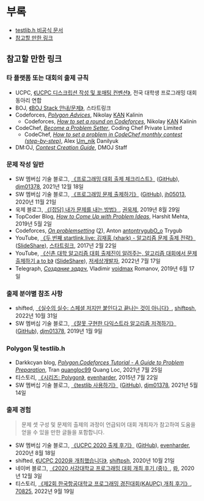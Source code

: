 # 부록

- [testlib.h 비공식 문서](/appendix/testlib/README.md)
- [참고할 만한 링크](#참고할_만한_링크)

## 참고할 만한 링크

### 타 플랫폼 또는 대회의 출제 규칙

- UCPC, [《UCPC 디스크립션 작성 및 포매팅 컨벤션》](https://github.com/ucpcc/problemsetting-guidelines), 전국 대학생 프로그래밍 대회 동아리 연합
- BOJ, [《BOJ Stack 안내/문제》](https://stack.acmicpc.net/guide/problem), 스타트링크
- Codeforces, [_Polygon Advices_](https://docs.google.com/document/d/e/2PACX-1vRhazTXxSdj7JEIC7dp-nOWcUFiY8bXi9lLju-k6vVMKf4IiBmweJoOAMI-ZEZxatXF08I9wMOQpMqC/pub), Nikolay [KAN](https://codeforces.com/profile/KAN) Kalinin
  - Codeforces, [_How to set a round on Codeforces_](https://codeforces.com/blog/entry/85259), Nikolay [KAN](https://codeforces.com/profile/KAN) Kalinin
- CodeChef, [_Become a Problem Setter_](https://www.codechef.com/problemsetting), Coding Chef Private Limited
  - CodeChef, [_How to set a problem in CodeChef monthly contest (step-by-step)_](https://codechef.notion.site/How-to-set-a-problem-in-CodeChef-monthly-contest-step-by-step-017353d68d0b4ea784e6648c350e50df), Alex [Um_nik](https://www.codechef.com/users/um_nik) Danilyuk
- DM:OJ, [_Contest Creation Guide_](https://dmoj.ca/help/externalcontests/), DMOJ Staff

### 문제 작성 일반

- SW 멤버십 기술 블로그, [《프로그래밍 대회 출제 체크리스트》](https://infossm.github.io/blog/2021/12/18/checklist/) ([GitHub](https://github.com/infossm/infossm.github.io/blob/master/_posts/2021-12-18-checklist.md)), [djm01378](https://infossm.github.io/authors/djm03178/), 2021년 12월 18일
- SW 멤버십 기술 블로그, [《프로그래밍 문제 출제하기》](https://infossm.github.io/blog/2020/11/21/problemsetting/) ([GitHub](https://github.com/infossm/infossm.github.io/blob/master/_posts/2020-11-21-problemsetting.md)), [jh05013](https://infossm.github.io/authors/jh05013/), 2020년 11월 21일
- 욱제 블로그, [《[잡담] 내가 문제를 내는 방법》](https://wookje.dance/2019/08/29/how-to-make-problem/), [권욱제](https://github.com/wookje), 2019년 8월 29일
- TopCoder Blog, [_How to Come Up with Problem Ideas_](https://www.topcoder.com/blog/how-to-come-up-with-problem-ideas/), Harshit Mehta, 2019년 5월 2일
- Codeforces, [_On problemsetting_](https://codeforces.com/blog/entry/70178) ([2](https://codeforces.com/blog/entry/73015)), Anton [antontrygubO_o](https://codeforces.com/profile/antontrygubO_o) Trygub
- YouTube, [《두 번째 startlink.live: 김재홍 (xhark) - 알고리즘 문제 출제 전략》](https://www.youtube.com/watch?v=C7kKs4dT0V8) ([SlideShare](https://www.slideshare.net/startlinkio/startlinklive-xhark)), [스타트링크](https://www.youtube.com/@StartlinkIo), 2017년 2월 22일
- YouTube, [《신촌 대학 알고리즘 대회 출제진이 알려주는, 알고리즘 대회에서 문제 출제하기 a to b》](https://www.youtube.com/watch?v=7VRNOGQ-MCQ) ([SlideShare](https://www.slideshare.net/SesangCho/ps-a-to-bpdf)), [저세상개발자](https://www.youtube.com/@worlddev), 2022년 7월 17일
- Telegraph, [_Создание задач_](https://telegra.ph/Sozdanie-zadach-06-17), Vladimir [voidmax](https://codeforces.com/profile/voidmax) Romanov, 2019년 6월 17일

### 출제 분야별 참조 사항

- shifted, [《실수의 실수: 스페셜 저지만 붙인다고 끝나는 것이 아니다》](https://blog.shift.moe/2022/10/31/on-floating-point-errors/), [shiftpsh](https://shiftpsh.com), 2022년 10월 31일
- SW 멤버십 기술 블로그, [《잘못 구현한 다익스트라 알고리즘 저격하기》](https://infossm.github.io/blog/2019/01/09/wrong-dijkstra/) ([GitHub](https://github.com/infossm.github.io/blob/master/_posts/2019-01-09-wrong-dijkstra.md)), [djm01378](https://infossm.github.io/authors/djm03178/), 2019년 1월 9일

### Polygon 및 testlib.h

- Darkkcyan blog, [_Polygon.Codeforces Tutorial - A Guide to Problem Preparation_](https://quangloc99.github.io/posts/polygon-codeforces-tutorial/), Tran [quangloc99](https://quangloc99.github.io/) Quang Loc, 2021년 7월 25일
- 티스토리, [《시리즈: Polygon》](https://evenharder.tistory.com/category/Polygon), [evenharder](https://evenharder.tistory.com/), 2015년 7월 22일
- SW 멤버십 기술 블로그, [《testlib 사용하기》](https://infossm.github.io/blog/2021/05/14/testlib/) ([GitHub](https://github.com/infossm/infossm.github.io/blob/master/_posts/2021-05-14-testlib.md)), [djm01378](https://infossm.github.io/authors/djm03178/), 2021년 5월 14일

### 출제 경험

> 문제 셋 구성 및 문제의 출제의 과정이 언급되어 대회 개최자가 참고하여 도움을 얻을 수 있을 만한 글들을 포함합니다.

- SW 멤버십 기술 블로그, [《UCPC 2020 출제 후기》](https://infossm.github.io/blog/2020/08/18/ucpc-retrospect-evenharder/) ([GitHub](https://github.com/infossm/infossm.github.io/blob/master/_posts/2020-08-18-ucpc-retrospect-evenharder.md)), [evenharder](https://infossm.github.io/authors/evenharder/), 2020년 8월 18일
- shifted, [《UCPC 2020을 개최했습니다》](https://blog.shift.moe/2020/10/21/ucpc-2020/), [shiftpsh](https://shiftpsh.com), 2020년 10월 21일
- 네이버 블로그, [《2020 서강대학교 프로그래밍 대회 개최 후기 (중)》](https://blog.naver.com/raararaara/222161672176), [롸](https://blog.naver.com/raararaara), 2020년 12월 3일
- 티스토리, [《제2회 한국항공대학교 프로그래밍 경진대회(KAUPC) 개최 후기》](https://hello70825.tistory.com/494), [70825](https://hello70825.tistory.com/), 2022년 9월 19일
